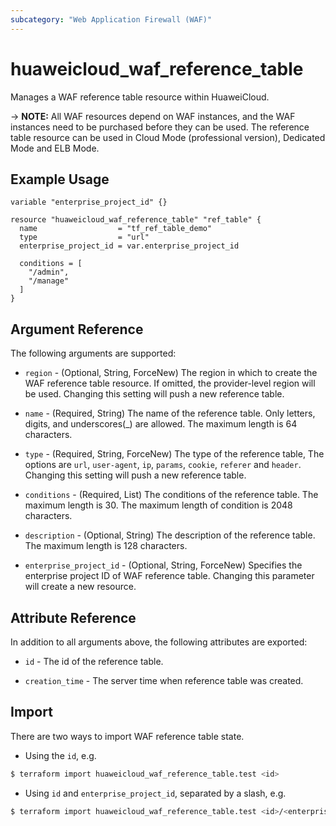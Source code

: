 ```yaml
---
subcategory: "Web Application Firewall (WAF)"
---
```


# huaweicloud_waf_reference_table

Manages a WAF reference table resource within HuaweiCloud.

-> **NOTE:** All WAF resources depend on WAF instances, and the WAF instances need to be purchased before they can be
used. The reference table resource can be used in Cloud Mode (professional version), Dedicated Mode and ELB Mode.

## Example Usage

```hcl
variable "enterprise_project_id" {}

resource "huaweicloud_waf_reference_table" "ref_table" {
  name                  = "tf_ref_table_demo"
  type                  = "url"
  enterprise_project_id = var.enterprise_project_id

  conditions = [
    "/admin",
    "/manage"
  ]
}
```

## Argument Reference

The following arguments are supported:

* `region` - (Optional, String, ForceNew) The region in which to create the WAF reference table resource. If omitted,
  the provider-level region will be used. Changing this setting will push a new reference table.

* `name` - (Required, String) The name of the reference table. Only letters, digits, and underscores(_) are allowed. The
  maximum length is 64 characters.

* `type` - (Required, String, ForceNew) The type of the reference table, The options are `url`, `user-agent`, `ip`,
  `params`, `cookie`, `referer` and `header`. Changing this setting will push a new reference table.

* `conditions` - (Required, List) The conditions of the reference table. The maximum length is 30. The maximum length of
  condition is 2048 characters.

* `description` - (Optional, String) The description of the reference table. The maximum length is 128 characters.

* `enterprise_project_id` - (Optional, String, ForceNew) Specifies the enterprise project ID of WAF reference table.
  Changing this parameter will create a new resource.

## Attribute Reference

In addition to all arguments above, the following attributes are exported:

* `id` - The id of the reference table.

* `creation_time` - The server time when reference table was created.

## Import

There are two ways to import WAF reference table state.

* Using the `id`, e.g.

```bash
$ terraform import huaweicloud_waf_reference_table.test <id>
```

* Using `id` and `enterprise_project_id`, separated by a slash, e.g.

```bash
$ terraform import huaweicloud_waf_reference_table.test <id>/<enterprise_project_id>
```
